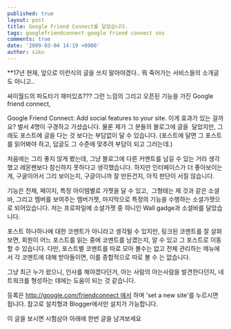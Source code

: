 ```yaml
---
published: true
layout: post
title: Google Friend Connect를 달았습니다.
tags: googlefriendconnect google friend connect sns
comments: true
date: '2009-03-04 14:19 +0900'
author: siku
---
```

**17년 현재, 앞으로 이런식의 글을 쓰지 말아야겠다.. 뭐 죽어가는 서비스들의 소개글도 아니고..

싸이월드의 파도타기 재미있죠??? 그런 느낌의 그리고 오픈된 기능을 가진 Google friend connect, 

Google Friend Connect: Add social features to your site.
이게 효과가 있는 걸까요?  벌서 4명이 구경하고 가셨습니다. 물론 제가 그 분들의 블로그에 글을  달았지만, 그래도 포스트에 글을 다는 것 보다는 부담없이 달 수 있습니다. (포스트에 달면 그 포스트를 읽어봐야 하고, 답글도 그 수준에 맞추려 부담이 되고 그러는데.)

처음에는 그리 좋지 않게 봤는데, 그냥 블로그에 다른 커멘트를 남길 수 있는 거라 생각했고 레몬펜보다 참신하지 못하다고 생각했습니다. 하지만 인터페이스가 더 좋아보이는 게, 구굴이어서 그리 보이는지, 구글이니까 잘 만든건지, 아직 판단이 서질 않습니다.

기능은 전체, 페이지, 특정 아이템별로 가젯을 달 수 있고,  그형태는 제 것과 같은 소셜바, 그리고 멤버를 보여주는 멤버가젯, 마지막으로 특정의 기능을 수행하는 소셜가젯으로 되어있습니다. 저는 프로파일에 소셜가젯 중 하니인 Wall gadge과 소셜바를 달았습니다.

포스트 하나하나에 대한 코멘트가 아니라고 생각될 수 있지만, 링크된 코멘트를 잘 살펴보면, 회원이 어느 포스트를 읽는 중에 코멘트를 남겼는지, 알 수 있고 그 포스트로 이동 할 수 있습니다. 다만, 포스트별 코멘트를 따로 모아 볼수는 없고 전체 관리하는 메뉴에서 각 코멘트에 대해 받아들이면, 이를 종합적으로 따로 볼 수 는 없습니다.

그냥 최근 누가 왔으니, 인사를 해야겠다던거, 아는 사람의 아는사람을 발견한다던지, 네트워크를 형성하는 데에는 도움이 되는 것 같습니다.

등록은 http://google.com/friendconnect 에서 하며 'set a new site'를 누르시면 됩니다. 참고로 설치형과 Blogger에서만 설치가 가능합니다.

이 글을 보시면 시험삼아 아래에 한번 글을 남겨보세요
